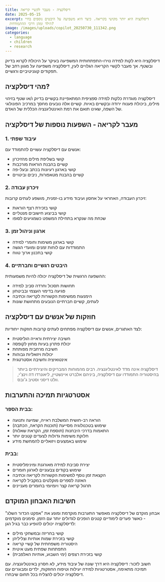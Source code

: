 ```yaml
---
title: דיסלקציה - מעבר לקשיי קריאה
date: 2025-05-15
excerpt: דיסלקציה היא יותר מקושי בקריאה. כיצד היא משפיעה על היבטים נוספים בחיי
  הילד ומהן דרכי ההתמודדות?
image: /images/uploads/copilot_20250730_111342.png
categories:
  - language
  - children
  - research
---
```


דיסלקציה היא לקות למידה נוירו-התפתחותית המשפיעה בעיקר על היכולת לקרוא בדיוק ובשטף. אך מעבר לקשיי הקריאה הגלויים לעין, דיסלקציה משפיעה על מגוון רחב של תפקודים קוגניטיביים ורגשיים.

## מהי דיסלקציה?

דיסלקציה מוגדרת כלקות למידה ספציפית המתאפיינת בקשיים בדיוק ו/או שטף בזיהוי מילים, ביכולת פענוח ירודה ובקשיים באיות. קשיים אלה נובעים מחסך במרכיב הפונולוגי של השפה, שאינו תואם את רמת האינטליגנציה הכללית של האדם.

## מעבר לקריאה - השפעות נוספות של דיסלקציה

### 1. עיבוד שפתי

אנשים עם דיסלקציה עשויים להתמודד עם:

*   קושי בשליפת מילים מהזיכרון
*   קשיים בהבנת הוראות מורכבות
*   קושי בארגון רעיונות בכתב ובעל-פה
*   קשיים בהבנת מטאפורות, ניבים וביטויים

### 2. זיכרון עבודה

זיכרון העבודה, האחראי על אחסון ועיבוד מידע בו-זמנית, מושפע לעתים קרובות:

*   קושי בזכירת רצף הוראות
*   קושי בביצוע חישובים מנטליים
*   שכחת מה שנקרא בתחילת המשפט כשמגיעים לסופו

### 3. ארגון וניהול זמן

*   קושי בארגון משימות וחומרי למידה
*   התמודדות עם לוחות זמנים ומועדי הגשה
*   קושי בתכנון ארוך טווח

### 4. היבטים רגשיים וחברתיים

ההשפעה הרגשית של דיסלקציה יכולה להיות משמעותית:

*   תחושות תסכול וחרדה סביב למידה
*   פגיעה בדימוי העצמי ובביטחון
*   הימנעות ממשימות הקשורות לקריאה וכתיבה
*   לעתים, קשיים חברתיים הנובעים מתחושת שונות

## חוזקות של אנשים עם דיסלקציה

לצד האתגרים, אנשים עם דיסלקציה מפתחים לעתים קרובות חוזקות ייחודיות:

*   חשיבה יצירתית וראייה הוליסטית
*   יכולת פתרון בעיות מחוץ לקופסה
*   חשיבה מרחבית מפותחת
*   יכולות ויזואליות גבוהות
*   אינטואיציה וחשיבה אסטרטגית

> דיסלקציה אינה מדד לאינטליגנציה. רבים מהמוחות המבריקים והיצירתיים ביותר בהיסטוריה התמודדו עם דיסלקציה, ביניהם אלברט איינשטיין, ליאונרדו דה וינצ'י, וולט דיסני וסטיב ג'ובס.

## אסטרטגיות תמיכה והתערבות

### בבית הספר:

*   הוראה רב-חושית המשלבת ראייה, שמיעה ותנועה
*   שימוש בטכנולוגיה מסייעת (תוכנות הקראה, הכתבה)
*   התאמות בדרכי היבחנות (תוספת זמן, הקראת שאלות)
*   חלוקת משימות גדולות לצעדים קטנים יותר
*   שימוש באמצעים ויזואליים להמחשת מידע

### בבית:

*   יצירת סביבת למידה מאורגנת ומינימליסטית
*   שימוש בקודים צבעוניים לארגון חומרים
*   הקצאת זמן נוסף למשימות הקשורות לקריאה וכתיבה
*   האזנה לספרים מוקלטים במקביל לקריאה
*   תרגול קריאה קצר ויומיומי בחומרים מעניינים

## חשיבות האבחון המוקדם

אבחון מוקדם של דיסלקציה מאפשר התערבות מוקדמת ומונע את "אפקט הכדור השלג" - כאשר פערים לימודיים קטנים הופכים לגדולים יותר עם הזמן. סימנים מוקדמים לדיסלקציה יכולים להופיע כבר בגיל הגן:

*   קושי בחריזה ובמשחקי מילים
*   קושי בזכירת שמות אותיות וצליליהן
*   היסטוריה משפחתית של קשיי קריאה
*   התפתחות שפתית מעט איטית
*   קושי בזכירת רצפים (ימי השבוע, אותיות האלפבית)

חשוב לזכור: דיסלקציה היא דרך שונה של עיבוד מידע, לא חסרון באינטליגנציה. עם תמיכה מתאימה, אסטרטגיות למידה יעילות וטיפוח החוזקות, ילדים ומבוגרים עם דיסלקציה יכולים להצליח בכל תחום שיבחרו.

